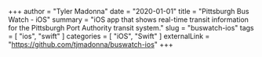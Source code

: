 +++
author = "Tyler Madonna"
date = "2020-01-01"
title = "Pittsburgh Bus Watch - iOS"
summary = "iOS app that shows real-time transit information for the Pittsburgh Port Authority transit system."
slug = "buswatch-ios"
tags = [
    "ios",
    "swift"
]
categories = [
    "iOS",
    "Swift"
]
externalLink = "https://github.com/tjmadonna/buswatch-ios"
+++